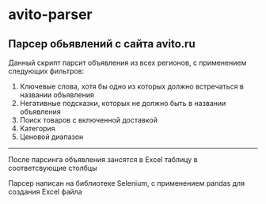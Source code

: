 # avito-parser
Парсер обьявлений с сайта avito.ru
---
Данный скрипт парсит объявления из всех регионов, с применением следующих фильтров:
1.	Ключевые слова, хотя бы одно из которых должно встречаться в названии объявления
2.	Негативные подсказки, которых не должно быть в названии объявления 
3.	Поиск товаров с включенной доставкой
4.	Категория
5.	Ценовой диапазон
---
После парсинга объявления зансятся в Excel таблицу в соответсвующие столбцы

Парсер написан на библиотеке Selenium, с применением pandas для создания Excel файла


